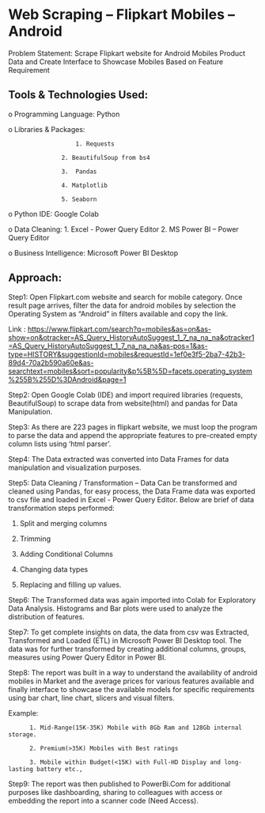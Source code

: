 # Web Scraping – Flipkart Mobiles – Android

Problem Statement: Scrape Flipkart website for Android Mobiles Product Data and Create Interface to Showcase Mobiles Based on Feature Requirement 

## Tools & Technologies Used:

o	Programming Language: Python

o	Libraries & Packages:  

                       1. Requests

 		           2. BeautifulSoup from bs4

		           3.  Pandas
               
		           4. Matplotlib

		           5. Seaborn

o	Python IDE: Google Colab

o	Data Cleaning: 1. Excel - Power Query Editor
                           2. MS Power BI – Power Query Editor

o	Business Intelligence: Microsoft Power BI Desktop

## Approach:

Step1: Open Flipkart.com website and search for mobile category. Once result page arrives, filter the data for android mobiles by selection the Operating System as “Android” in filters available and copy the link.

Link : https://www.flipkart.com/search?q=mobiles&as=on&as-show=on&otracker=AS_Query_HistoryAutoSuggest_1_7_na_na_na&otracker1=AS_Query_HistoryAutoSuggest_1_7_na_na_na&as-pos=1&as-type=HISTORY&suggestionId=mobiles&requestId=1ef0e3f5-2ba7-42b3-89d4-70a2b590a60e&as-searchtext=mobiles&sort=popularity&p%5B%5D=facets.operating_system%255B%255D%3DAndroid&page=1

Step2: Open Google Colab (IDE) and import required libraries (requests, BeautifulSoup) to scrape data from website(html) and pandas for Data Manipulation.

Step3: As there are 223 pages in flipkart website, we must loop the program to parse the data and append the appropriate features to pre-created empty column lists using ‘html parser’.

Step4: The Data extracted was converted into Data Frames for data manipulation and visualization purposes.

Step5: Data Cleaning / Transformation – Data Can be transformed and cleaned using Pandas, for easy process, the Data Frame data was exported to csv file and loaded in Excel - Power Query Editor. Below are brief of data transformation steps performed:

1.	Split and merging columns

2.	Trimming

3.	Adding Conditional Columns

4.	Changing data types

5.	Replacing and filling up values.

Step6: The Transformed data was again imported into Colab for Exploratory Data Analysis. Histograms and Bar plots were used to analyze the distribution of features.

Step7: To get complete insights on data, the data from csv was Extracted, Transformed and Loaded (ETL) in Microsoft Power BI Desktop tool.
The data was for further transformed by creating additional columns, groups, measures using Power Query Editor in Power BI.

Step8: The report was built in a way to understand the availability of android mobiles in Market and the average prices for various features available and finally interface to showcase the available models for specific requirements using bar chart, line chart, slicers and visual filters.

Example: 
          
          1. Mid-Range(15K-35K) Mobile with 8Gb Ram and 128Gb internal storage.

	      2. Premium(>35K) Mobiles with Best ratings
 	   
          3. Mobile within Budget(<15K) with Full-HD Display and long-lasting battery etc.,

Step9: The report was then published to PowerBi.Com for additional purposes like dashboarding, sharing to colleagues with access or embedding the report into a scanner code (Need Access).
